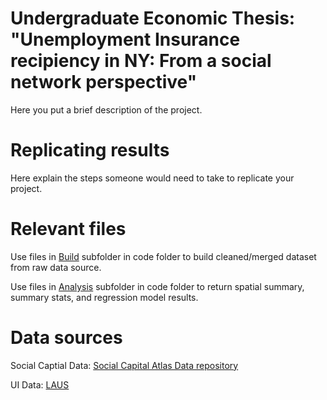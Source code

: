 # Undergraduate Economic Thesis: "Unemployment Insurance recipiency in NY: From a social network perspective"

Here you put a brief description of the project.

# Replicating results

Here explain the steps someone would need to take to replicate your project. 

# Relevant files
Use files in [Build](/code/Build) subfolder in code folder to build cleaned/merged dataset from raw data source.

Use files in [Analysis](/code/Analysis) subfolder in code folder to return spatial summary, summary stats, and regression model results.


# Data sources

Social Captial Data:
[Social Capital Atlas Data repository](https://data.humdata.org/dataset/social-capital-atlas)


UI Data:
[LAUS](https://dol.ny.gov/local-area-unemployment-statistics)
